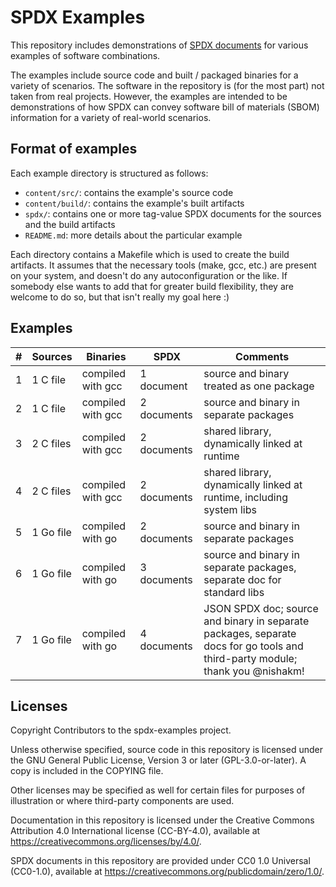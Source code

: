 # SPDX Examples

This repository includes demonstrations of [SPDX documents](https://spdx.dev) for various examples of software combinations.

The examples include source code and built / packaged binaries for a variety of scenarios. The software in the repository is (for the most part) not taken from real projects. However, the examples are intended to be demonstrations of how SPDX can convey software bill of materials (SBOM) information for a variety of real-world scenarios.

## Format of examples

Each example directory is structured as follows:

- `content/src/`: contains the example's source code
- `content/build/`: contains the example's built artifacts
- `spdx/`: contains one or more tag-value SPDX documents for the sources and the build artifacts
- `README.md`: more details about the particular example

Each directory contains a Makefile which is used to create the build artifacts. It assumes that the necessary tools (make, gcc, etc.) are present on your system, and doesn't do any autoconfiguration or the like. If somebody else wants to add that for greater build flexibility, they are welcome to do so, but that isn't really my goal here  :)

## Examples

|  # | Sources | Binaries | SPDX | Comments |
|----|---------|----------|------|----------|
|  1 | 1 C file|compiled with gcc|1 document|source and binary treated as one package|
|  2 | 1 C file|compiled with gcc|2 documents|source and binary in separate packages|
|  3 | 2 C files|compiled with gcc|2 documents|shared library, dynamically linked at runtime|
|  4 | 2 C files|compiled with gcc|2 documents|shared library, dynamically linked at runtime, including system libs|
|  5 | 1 Go file|compiled with go|2 documents|source and binary in separate packages|
|  6 | 1 Go file|compiled with go|3 documents|source and binary in separate packages, separate doc for standard libs|
|  7 | 1 Go file|compiled with go|4 documents|JSON SPDX doc; source and binary in separate packages, separate docs for go tools and third-party module; thank you @nishakm!|

## Licenses

Copyright Contributors to the spdx-examples project.

Unless otherwise specified, source code in this repository is licensed under the GNU General Public License, Version 3 or later (GPL-3.0-or-later). A copy is included in the COPYING file.

Other licenses may be specified as well for certain files for purposes of illustration or where third-party components are used.

Documentation in this repository is licensed under the Creative Commons Attribution 4.0 International license (CC-BY-4.0), available at https://creativecommons.org/licenses/by/4.0/.

SPDX documents in this repository are provided under CC0 1.0 Universal (CC0-1.0), available at https://creativecommons.org/publicdomain/zero/1.0/.
